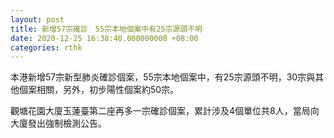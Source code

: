 ```yaml
---
layout: post
title: 新增57宗確診　55宗本地個案中有25宗源頭不明
date: 2020-12-25 16:38:40.000000000 +08:00
categories: rthk
---
```


本港新增57宗新型肺炎確診個案，55宗本地個案中，有25宗源頭不明，30宗與其他個案相關，另外，初步陽性個案約50宗。

觀塘花園大廈玉蓮臺第二座再多一宗確診個案，累計涉及4個單位共8人，當局向大廈發出強制檢測公告。
